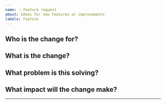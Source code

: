 ```yaml
---
name: 💡 Feature request
about: Ideas for new features or improvements
labels: feature
---
```


## Who is the change for?

<!-- Examples: Early-career researchers, eLife production staff, screen-reader users. -->

## What is the change?

<!-- Example: Increase the font size on the journal.

Include wireframes if relevant. -->

## What problem is this solving?

<!-- Example: It's hard to read.

Include screenshots here if relevant. -->

## What impact will the change make?

<!-- Example: It will be easier to read. -->

***
<!-- Don't change below this line, we will fill it out as the request is investigated -->

<!--
## Related

- Blocked by #123; blocks #456.
- Related to #789.
-->

<!--
## Notes

- We could use this technology
- More notes or suggestions
-->

<!--
## Tasks

- [ ] Do something
- [ ] Do another thing
  - [ ] And something else
-->
